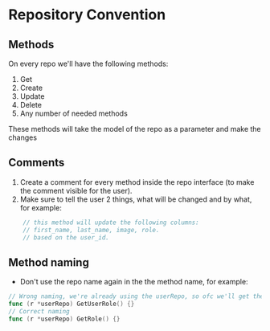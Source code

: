 # Repository Convention

## Methods

On every repo we'll have the following methods:

1. Get
2. Create
3. Update
4. Delete
5. Any number of needed methods

These methods will take the model of the repo as a parameter and make the changes

## Comments

1. Create a comment for every method inside the repo interface (to make the comment visible for the user).
2. Make sure to tell the user 2 things, what will be changed and by what, for example:

```go
	// this method will update the following columns:
	// first_name, last_name, image, role.
	// based on the user_id.
```

## Method naming

- Don't use the repo name again in the the method name, for example:

```go
// Wrong naming, we're already using the userRepo, so ofc we'll get the user no shit
func (r *userRepo) GetUserRole() {}
// Correct naming
func (r *userRepo) GetRole() {}
```
